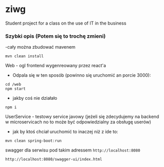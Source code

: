 # ziwg
Student project for a class on the use of IT in the business

### Szybki opis (Potem się to trochę zmieni)

-cały można zbudować mavenem
```
mvn clean install
```

Web - ogl frontend wygenreowany przez react'a
- Odpala się w ten sposób (powinno się uruchomić an porcie 3000): 
```
cd /web
npm start
```
- jakby coś nie działało 
```
npm i
```

UserService - testowy service javowy (jeżeli się zdecydujemy na backend w microservicach no to może być odpowiedzialny za obsługę userów)

- jak by ktoś chciał uruchomić to inaczej niż z ide to:
```
mvn clean spring-boot:run
```

swagger dla serwisu pod takim adressem `http://localhost:8080`
```
http://localhost:8080/swagger-ui/index.html
```